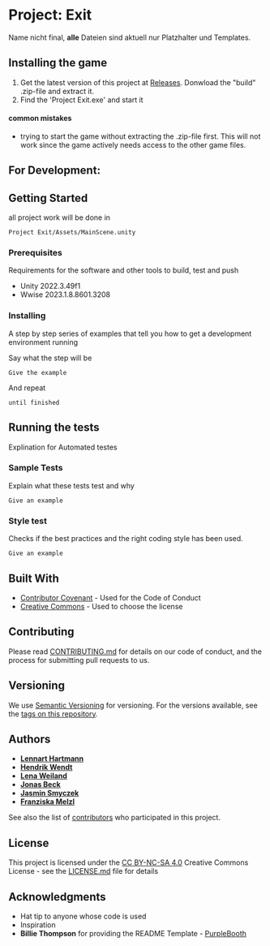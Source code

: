 # Project: Exit

Name nicht final, **alle** Dateien sind aktuell nur Platzhalter und Templates.

## Installing the game

1. Get the latest version of this project at [Releases](https://github.com/JBeckSolutions/Ge-Lab-ProjectExit/releases). Donwload the "build" .zip-file and extract it. 
2. Find the 'Project Exit.exe' and start it

#### common mistakes
- trying to start the game without extracting the .zip-file first. This will not work since the game actively needs access to the other game files.

## For Development:

## Getting Started

all project work will be done in 

    Project Exit/Assets/MainScene.unity


### Prerequisites

Requirements for the software and other tools to build, test and push 
- Unity 2022.3.49f1
- Wwise 2023.1.8.8601.3208

### Installing

A step by step series of examples that tell you how to get a development
environment running

Say what the step will be

    Give the example

And repeat

    until finished


## Running the tests

Explination for Automated testes

### Sample Tests

Explain what these tests test and why

    Give an example

### Style test

Checks if the best practices and the right coding style has been used.

    Give an example



## Built With

  - [Contributor Covenant](https://www.contributor-covenant.org/) - Used
    for the Code of Conduct
  - [Creative Commons](https://creativecommons.org/) - Used to choose
    the license

## Contributing

Please read [CONTRIBUTING.md](CONTRIBUTING.md) for details on our code
of conduct, and the process for submitting pull requests to us.

## Versioning

We use [Semantic Versioning](http://semver.org/) for versioning. For the versions
available, see the [tags on this
repository](https://github.com/RobsizocktUni/Project-Exit).

## Authors

  - **[Lennart Hartmann](https://www.github.com/RobsizocktUni)** 
  - **[Hendrik Wendt](https://www.github.com/thisishenni)** 
  - **[Lena Weiland](https://github.com/Neya87)** 
  - **[Jonas Beck](https://github.com/JBeckSolutions)** 
  - **[Jasmin Smyczek](https://github.com/MonteMuffin)** 
  - **[Franziska Melzl](https://github.com/FMelzl)** 

See also the list of
[contributors](https://github.com/RobsizocktUni/Project-Exit/contributors)
who participated in this project.

## License

This project is licensed under the [CC BY-NC-SA 4.0](https://creativecommons.org/licenses/by-nc-sa/4.0/)
Creative Commons License - see the [LICENSE.md](LICENSE.md) file for
details

## Acknowledgments

  - Hat tip to anyone whose code is used
  - Inspiration
  - **Billie Thompson** for providing the README Template -
    [PurpleBooth](https://github.com/PurpleBooth)

